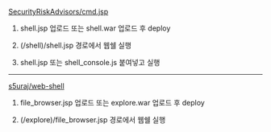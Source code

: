 [SecurityRiskAdvisors/cmd.jsp](https://github.com/SecurityRiskAdvisors/cmd.jsp)

1. shell.jsp 업로드 또는 shell.war 업로드 후 deploy

2. (/shell)/shell.jsp 경로에서 웹쉘 실행

3. shell.jsp 또는 shell_console.js 붙여넣고 실행

---

[s5uraj/web-shell](https://github.com/s5uraj/web-shell)

1. file_browser.jsp 업로드 또는 explore.war 업로드 후 deploy

2. (/explore)/file_browser.jsp 경로에서 웹쉘 실행
